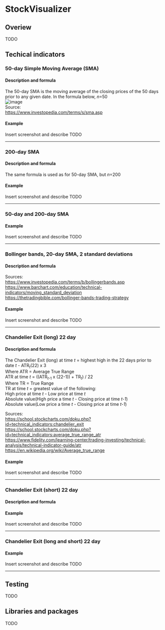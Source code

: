 # StockVisualizer
## Overiew
TODO

## Techical indicators
### 50-day Simple Moving Average (SMA)
#### Description and formula
The 50-day SMA is the moving average of the closing prices of the 50 days prior to any given date. In the formula below, *n*=50 <br />
![image](https://user-images.githubusercontent.com/39235916/208290242-4b0b66d5-7a68-4352-afff-db710fcabd05.png) <br />
Source: <br />
https://www.investopedia.com/terms/s/sma.asp
#### Example
Insert screenshot and describe TODO

---

### 200-day SMA
#### Description and formula
The same formula is used as for 50-day SMA, but *n*=200 <br />
#### Example
Insert screenshot and describe TODO

---

### 50-day and 200-day SMA
#### Example
Insert screenshot and describe TODO

---

### Bollinger bands, 20-day SMA, 2 standard deviations
#### Description and formula


Sources: <br />
https://www.investopedia.com/terms/b/bollingerbands.asp <br />
https://www.barchart.com/education/technical-indicators/moving_standard_deviation <br />
https://thetradingbible.com/bollinger-bands-trading-strategy <br />
#### Example
Insert screenshot and describe TODO

---

### Chandelier Exit (long) 22 day
#### Description and formula
The Chandelier Exit (long) at time *t* = highest high in the 22 days prior to date *t* - ATR<sub>*t*</sub>(22) x 3 <br />
Where ATR = Average True Range <br />
ATR at time *t* = ((ATR<sub>*t*-1</sub> x (22-1)) + TR<sub>*t*</sub>) / 22 <br />
Where TR = True Range <br />
TR at time *t* = greatest value of the following: <br />
High price at time *t* - Low price at time *t* <br />
Absolute value(High price a time *t* - Closing price at time *t-1*) <br />
Absolute value(Low price a time *t* - Closing price at time *t-1*) <br />

Sources: <br />
https://school.stockcharts.com/doku.php?id=technical_indicators:chandelier_exit <br />
https://school.stockcharts.com/doku.php?id=technical_indicators:average_true_range_atr <br />
https://www.fidelity.com/learning-center/trading-investing/technical-analysis/technical-indicator-guide/atr <br />
https://en.wikipedia.org/wiki/Average_true_range <br />
#### Example
Insert screenshot and describe TODO

---

### Chandelier Exit (short) 22 day
#### Description and formula
#### Example
Insert screenshot and describe TODO

---

### Chandelier Exit (long and short) 22 day
#### Example
Insert screenshot and describe TODO

---

## Testing
TODO

## Libraries and packages
TODO
